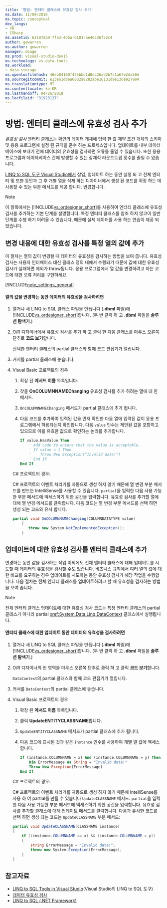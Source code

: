 ```yaml
---
title: '방법: 엔터티 클래스에 유효성 검사 추가'
ms.date: 11/04/2016
ms.topic: conceptual
dev_langs:
- VB
- CSharp
ms.assetid: 61107da9-7fa3-4dba-b101-ae46536f52c4
author: gewarren
ms.author: gewarren
manager: douge
ms.prod: visual-studio-dev15
ms.technology: vs-data-tools
ms.workload:
- data-storage
ms.openlocfilehash: 46eb04100f455bbd1d8dc26ad2b7c1a67e2da50d
ms.sourcegitcommit: e13e61ddea6032a8282abe16131d9e136a927984
ms.translationtype: MT
ms.contentlocale: ko-KR
ms.lasthandoff: 04/26/2018
ms.locfileid: "31923127"
---
```

# <a name="how-to-add-validation-to-entity-classes"></a>방법: 엔터티 클래스에 유효성 검사 추가
*유효성 검사* 엔터티 클래스는 확인의 데이터 개체에 입력 한 값 제약 조건 개체의 스키마 및 응용 프로그램에 설정 된 규칙을 준수 하는 프로세스입니다. 업데이트를 내부 데이터베이스에 보내기 전에 데이터의 유효성을 검사하면 오류를 줄일 수 있습니다. 또한 응용 프로그램과 데이터베이스 간에 발생할 수 있는 잠재적 라운드트립 횟수를 줄일 수 있습니다.

 [LINQ to SQL 도구 Visual Studio에서](../data-tools/linq-to-sql-tools-in-visual-studio2.md) 삽입, 업데이트 하는 동안 실행 되 고 전체 엔터티 및 또한 동안과 그 후 개별 열을 삭제 하는 디자이너에서 생성 된 코드를 확장 하는 데 사용할 수 있는 부분 메서드를 제공 합니다. 변경합니다.

> [!NOTE]
>  이 항목에서는 [!INCLUDE[vs_ordesigner_short](../data-tools/includes/vs_ordesigner_short_md.md)]를 사용하여 엔터티 클래스에 유효성 검사를 추가하는 기본 단계를 설명합니다. 특정 엔터티 클래스를 참조 하지 않고이 일반 단계를 수행 하기 어려울 수 있습니다, 때문에 실제 데이터를 사용 하는 연습이 제공 되었습니다.

## <a name="adding-validation-for-changes-to-the-value-in-a-specific-column"></a>변경 내용에 대한 유효성 검사를 특정 열의 값에 추가
 이 절차는 열의 값이 변경될 때 데이터의 유효성을 검사하는 방법을 보여 줍니다. 유효성 검사는 사용자 인터페이스 대신 클래스 정의 내에서 수행되기 때문에 값에 대한 유효성 검사가 실패하면 예외가 throw됩니다. 응용 프로그램에서 열 값을 변경하려고 하는 코드에 대한 오류 처리를 구현하세요.

[!INCLUDE[note_settings_general](../data-tools/includes/note_settings_general_md.md)]

#### <a name="to-validate-data-during-a-columns-value-change"></a>열의 값을 변경하는 동안 데이터의 유효성을 검사하려면

1.  열거나 새 LINQ to SQL 클래스 파일을 만듭니다 (**.dbml** 파일)에 [!INCLUDE[vs_ordesigner_short](../data-tools/includes/vs_ordesigner_short_md.md)]합니다. (두 번 클릭 하 고 **.dbml** 파일을 **솔루션 탐색기**.)

2.  O/R 디자이너에서 유효성 검사를 추가 하 고 클릭 한 다음 클래스를 마우스 오른쪽 단추로 **코드 보기**합니다.

     선택한 엔터티 클래스의 partial 클래스와 함께 코드 편집기가 열립니다.

3.  커서를 partial 클래스에 놓습니다.

4.  Visual Basic 프로젝트의 경우

    1.  확장 된 **메서드 이름** 목록입니다.

    2.  찾을 **OnCOLUMNNAMEChanging** 유효성 검사를 추가 하려는 열에 대 한 메서드.

    3.  `OnCOLUMNNAMEChanging` 메서드가 partial 클래스에 추가 됩니다.

    4.  다음 코드를 추가하여 입력된 값을 먼저 확인한 다음 열에 입력된 값이 응용 프로그램에서 허용되는지 확인합니다. 다음 `value` 인수는 제안된 값을 포함하고 있으므로 이를 유효한 값으로 확인하는 논리를 추가합니다.

        ```vb
        If value.HasValue Then
            ' Add code to ensure that the value is acceptable.
            ' If value < 1 Then
            '    Throw New Exception("Invalid data!")
            ' End If
        End If
        ```

    C# 프로젝트의 경우:

    C# 프로젝트의 이벤트 처리기를 자동으로 생성 하지 않기 때문에 열 변경 부분 메서드를 만드는 IntelliSense를 사용할 수 있습니다. `partial`을 입력한 다음 사용 가능한 부분 메서드에 액세스하기 위한 공간을 입력합니다. 유효성 검사를 추가할 열에 대해 열 변경 메서드를 클릭합니다. 다음 코드는 열 변경 부분 메서드를 선택 하면 생성 되는 코드와 유사 합니다.

    ```csharp
    partial void OnCOLUMNNAMEChanging(COLUMNDATATYPE value)
        {
           throw new System.NotImplementedException();
        }
    ```

## <a name="adding-validation-for-updates-to-an-entity-class"></a>업데이트에 대한 유효성 검사를 엔터티 클래스에 추가
 변경하는 동안 값을 검사하는 작업 이외에도 전체 엔터티 클래스에 대해 업데이트를 시도할 때 데이터의 유효성을 검사할 수도 있습니다. 비즈니스 규칙에서 여러 열의 값에 대한 비교를 요구하는 경우 업데이트를 시도하는 동안 유효성 검사가 해당 작업을 수행합니다. 다음 절차는 전체 엔터티 클래스를 업데이트하려고 할 때 유효성을 검사하는 방법을 보여 줍니다.

> [!NOTE]
>  전체 엔터티 클래스 업데이트에 대한 유효성 검사 코드는 특정 엔터티 클래스의 partial 클래스가 아니라 partial <xref:System.Data.Linq.DataContext> 클래스에서 실행됩니다.

#### <a name="to-validate-data-during-an-update-to-an-entity-class"></a>엔터티 클래스에 대한 업데이트 동안 데이터의 유효성을 검사하려면

1.  열거나 새 LINQ to SQL 클래스 파일을 만듭니다 (**.dbml** 파일)에 [!INCLUDE[vs_ordesigner_short](../data-tools/includes/vs_ordesigner_short_md.md)]합니다. (두 번 클릭 하 고 **.dbml** 파일을 **솔루션 탐색기**.)

2.  O/R 디자이너의 빈 영역을 마우스 오른쪽 단추로 클릭 하 고 클릭 **코드 보기**합니다.

     `DataContext`의 partial 클래스와 함께 코드 편집기가 열립니다.

3.  커서를 `DataContext`의 partial 클래스에 놓습니다.

4.  Visual Basic 프로젝트의 경우

    1.  확장 된 **메서드 이름** 목록입니다.

    2.  클릭 **UpdateENTITYCLASSNAME**합니다.

    3.  `UpdateENTITYCLASSNAME` 메서드가 partial 클래스에 추가 됩니다.

    4.  다음 코드에 표시된 것과 같은 `instance` 인수를 사용하여 개별 열 값에 액세스합니다.

        ```vb
        If (instance.COLUMNNAME = x) And (instance.COLUMNNAME = y) Then
            Dim ErrorMessage As String = "Invalid data!"
            Throw New Exception(ErrorMessage)
        End If
        ```

    C# 프로젝트의 경우:

    C# 프로젝트의 이벤트 처리기를 자동으로 생성 하지 않기 때문에 IntelliSense를 사용 하 여 partial를 만들 수 있습니다 `UpdateCLASSNAME` 메서드. `partial`을 입력한 다음 사용 가능한 부분 메서드에 액세스하기 위한 공간을 입력합니다. 유효성 검사를 추가할 클래스에 대해 업데이트 메서드를 클릭합니다. 다음과 유사한 코드를 선택 하면 생성 되는 코드는 `UpdateCLASSNAME` 부분 메서드:

    ```csharp
    partial void UpdateCLASSNAME(CLASSNAME instance)
    {
        if ((instance.COLUMNNAME == x) && (instance.COLUMNNAME = y))
        {
            string ErrorMessage = "Invalid data!";
            throw new System.Exception(ErrorMessage);
        }
    }
    ```

## <a name="see-also"></a>참고자료

- [LINQ to SQL Tools in Visual Studio](../data-tools/linq-to-sql-tools-in-visual-studio2.md)(Visual Studio의 LINQ to SQL 도구)
- [데이터 유효성 검사](../data-tools/validate-data-in-datasets.md)
- [LINQ to SQL (.NET Framework)](/dotnet/framework/data/adonet/sql/linq/index)